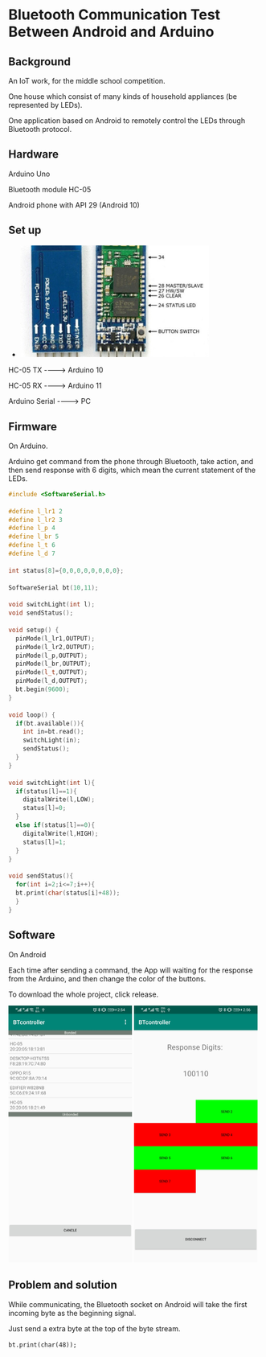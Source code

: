 # Bluetooth Communication Test Between Android and Arduino

## Background

An IoT work, for the middle school competition.

One house which consist of many kinds of household appliances (be represented by LEDs).

One application based on Android to remotely control the LEDs through Bluetooth protocol.

## Hardware

Arduino Uno

Bluetooth module HC-05

Android phone with API 29 (Android 10)

## Set up

- <img src="images/20200927_HC-05.jpg" alt="avatar" style="zoom:50%;" />

HC-05 TX ----> Arduino 10

HC-05 RX ----> Arduino 11

Arduino Serial ----> PC

## Firmware

On Arduino.

Arduino get command from the phone through Bluetooth, take action, and then send response with 6 digits, which mean the current statement of the LEDs.

```c++
#include <SoftwareSerial.h>

#define l_lr1 2
#define l_lr2 3
#define l_p 4
#define l_br 5
#define l_t 6
#define l_d 7

int status[8]={0,0,0,0,0,0,0,0};

SoftwareSerial bt(10,11);

void switchLight(int l);
void sendStatus();

void setup() {
  pinMode(l_lr1,OUTPUT);
  pinMode(l_lr2,OUTPUT);
  pinMode(l_p,OUTPUT);
  pinMode(l_br,OUTPUT);
  pinMode(l_t,OUTPUT);
  pinMode(l_d,OUTPUT);
  bt.begin(9600);
}

void loop() {
  if(bt.available()){
    int in=bt.read();
    switchLight(in);
    sendStatus();
  }
}

void switchLight(int l){
  if(status[l]==1){
    digitalWrite(l,LOW);
    status[l]=0;
  }
  else if(status[l]==0){
    digitalWrite(l,HIGH);
    status[l]=1;
  }
}

void sendStatus(){
  for(int i=2;i<=7;i++){
  bt.print(char(status[i]+48));
  }
}
```

## Software

On Android

Each time after sending a command, the App will waiting for the response from the Arduino, and then change the color of the buttons.

To download the whole project, click release.

<img src="images/20200927_BluetoothApp01.jpg" alt="avatar" style="zoom:50%;" />

<img src="images/20200927_BluetoothApp02.jpg" alt="avatar" style="zoom:50%;" />

## Problem and solution

While communicating, the Bluetooth socket on Android will take the first incoming byte as the beginning signal.

Just send a extra byte at the top of the byte stream.

`bt.print(char(48));`

